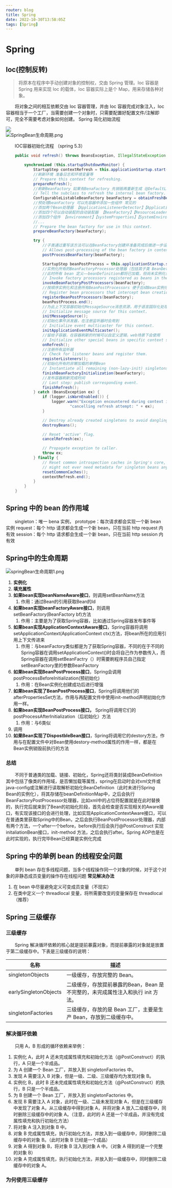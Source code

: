 ```yaml
---
router: blog
title: Spring
date: 2022-10-30T13:58:05Z
tags: [Spring]
---
```


# Spring

## Ioc(控制反转)

> 将原本在程序中手动创建对象的控制权，交由 Spring 管理。Ioc 容器是 Spring 用来实现 Ioc 的载体，Ioc 容器实际上是个 Map，用来存储各种对象。

　　将对象之间的相互依赖交由 Ioc 容器管理，并由 Ioc 容器完成对象注入，Ioc 容器相当于一个工厂，当需要创建一个对象时，只需要配置好配置文件/注解即可，完全不需要考虑对象如何创建。
Spring 简化初始流程

![](assets/net-img-1596361953803-ed588642-562c-49e8-99dd-cdc0e81519b7-20230426150127-crjga75.png)  
​![SpringBean生命周期.png](assets/net-img-1615533992554-f7ecd3db-e7d5-4f29-b845-a22cb39dee76-20230426150127-m6xofsl.png)

　　IOC容器初始化流程 （spring 5.3）

```java
	public void refresh() throws BeansException, IllegalStateException {

		synchronized (this.startupShutdownMonitor) {
			StartupStep contextRefresh = this.applicationStartup.start("spring.context.refresh");
			//刷新环境 准备日志和环境变量等
			// Prepare this context for refreshing.
			prepareRefresh();
			//刷新BeanFactory 如果有BenaFactory 先销毁再重新生成（@DefaultListableBeanFactory）
			// Tell the subclass to refresh the internal bean factory.
			ConfigurableListableBeanFactory beanFactory = obtainFreshBeanFactory();
			//预处理beanFactory 可以先容器中添加一些组件 常见的
			//添加两个Bean处理器 【ApplicationListenerDetector】【ApplicationContextAwareProcessor】
			//添加四个可以自动装配的自动装配器 【BeanFactory】【ResourceLoader】【ApplicationEventPublisher】【ApplicationContext】
			//添加四个组件 【environment】【systemProperties】【SystemEnvironment】【applicationStartup】...
			//...
			// Prepare the bean factory for use in this context.
			prepareBeanFactory(beanFactory);

			try {
				//子类通过重写该方法可以在BeanFactory创建并准备完成后做进一步设置
				// Allows post-processing of the bean factory in context subclasses.
				postProcessBeanFactory(beanFactory);

				StartupStep beanPostProcess = this.applicationStartup.start("spring.context.beans.post-process");
				//实例化所有的BeanFactoryProcessor处理器（包括其子类 BeanDefinitionRegistryPostProcessor）
				//此时所有 bean 定义——beanDefinition都将已加载，但尚未实例化任何普通 bean。
				// Invoke factory processors registered as beans in the context.
				invokeBeanFactoryPostProcessors(beanFactory);
				//按顺序实例化和注册所有BeanPostProcessors 便于后续Bean实例化时调用
				// Register bean processors that intercept bean creation.
				registerBeanPostProcessors(beanFactory);
				beanPostProcess.end();
				//为此上下文容器初始化MessageSource消息资源，用于语言国际化处理
				// Initialize message source for this context.
				initMessageSource();
				//初始化事件派发器，在注册监听器时会用到
				// Initialize event multicaster for this context.
				initApplicationEventMulticaster();
				//留给子容器，在容器刷新的时候可以自定义逻辑，web场景下会使用
				// Initialize other special beans in specific context subclasses.
				onRefresh();
				//注册所有监听器
				// Check for listener beans and register them.
				registerListeners();
				//初始化所有的非懒加载的单例Bean
				// Instantiate all remaining (non-lazy-init) singletons.
				finishBeanFactoryInitialization(beanFactory);
				//发布容器刷新完成时间
				// Last step: publish corresponding event.
				finishRefresh();
			} catch (BeansException ex) {
				if (logger.isWarnEnabled()) {
					logger.warn("Exception encountered during context initialization - " +
							"cancelling refresh attempt: " + ex);
				}

				// Destroy already created singletons to avoid dangling resources.
				destroyBeans();

				// Reset 'active' flag.
				cancelRefresh(ex);

				// Propagate exception to caller.
				throw ex;
			} finally {
				// Reset common introspection caches in Spring's core, since we
				// might not ever need metadata for singleton beans anymore...
				resetCommonCaches();
				contextRefresh.end();
			}
		}
	}
```

## Spring 中的 bean 的作用域

　　singleton：唯一 bena 实例，
prototype：每次请求都会实现一个新 bean 实例
request：每个 http 请求都会生成一个新 bean，只在当前 http request 内有效
session：每个 http 请求都会生成一个新 bean，只在当前 http session 内有效

## Spring中的生命周期

![springBean生命周期1.png](assets/net-img-1615535960262-7646f229-98d2-4474-be5c-3e5dd3c3e7ac-20221030140153-c14thj0.png)

1. **实例化**
2. **填充属性**
3. **如果bean实现beanNameAware接口**，则调用setBeanName方法
   1. 作用：通过Bean的引用获取Bean的Id
4. **如果bean实现beanFactoryAware接口**，则调用setBeanFactory(BeanFactory bf)方法
   1. 作用：主要是为了获取Spring容器，比如通过Spring容器发布事件等
5. **如果bean实现ApplicationContextAware接口**，Spring容器将调用setApplicationContext(ApplicationContext ctx)方法，将bean所在的应用引用上下文传进来
   1. 作用：与beanFactory类似都是为了获取Spring容器，不同的在于不同的Spring容器在调用setApplicationContext()时会将自己作为参数传入，而Spring容器在调用setBeanFactry（）时需要刷程序员自己指定setBeanFactory里的参数BeanFactory
6. **如果bean实现BeanPostProcess接口**，Spring会调用postProcessBeforeInitialization(预初始化)
   1. 作用：在Bean实例化创建成功后进行增强
7. **如果bean实现了BeanPostProcess接口**，Spring将调用他们的afterPropertiesSet方法，作用与再配置文件中使用init-method声明初始化作用一样。
8. **如果bean实现BeanPostProcess接口，** Spring将调用它们的postProcessAfterInitialization（后初始化）方法
   1. 作用：与6类似
9. 调用
10. **如果Bean实现了DispostbleBean接口**，Spring将调用它的destory方法，作用与在配置文件中对Bean使用destory-method属性的作用一样，都是在Bean实例销毁前执行的方法

### 总结

　　不同于普通类的加载、链接、初始化，Spring还将类封装成BeanDefinition 其中包括了像类的作用域，是否懒加载等属性，spring在启动时会对xml文件或java-config或注解进行读取解析初始化BeanDefinition（此时未进行Spring Bean的实例化），将其存储在beanDefinitionMap中，之后会执行BeanFactoryPostProcessor处理器，比如xml中的占位符配置就是在此时替换的，执行完后就来到了Bean的初始化阶段，首先会检查是否实现相关的Aware接口，有实现该接口的会进行处理，比如实现ApplicationContextAware接口，可以在普通类里获取Spring中的Bean，之后会执行BeanPostProcessor处理器，内部有两个方法，一个after一个before，before执行后会执行@PostConstruct 实现initaliationBean接口，init-method 方法，之后会执行after。Spring AOP也是在此时实现的，执行完毕Bean已经算是实例化完成

## Spring 中的单例 bean 的线程安全问题

　　单列 bean 存在多线程问题，当多个线程操作同一个对象的时候，对于这个对象的非静态成员变量的操作存在线程问题
**常见解决办法**

1. 在 bean 中尽量避免定义可变成员变量（不现实）
2. 在类中定义一个 threadlocal 变量，将所需要改变的变量保存在 threadlocal（推荐）

## Spring 三级缓存

### 三级缓存

　　Spring 解决循环依赖的核心就是提前暴露对象，而提前暴露的对象就是放置于第二级缓存中。下表是三级缓存的说明：

| 名称                  | 描述                                                                            |
| --------------------- | ------------------------------------------------------------------------------- |
| singletonObjects      | 一级缓存，存放完整的 Bean。                                                     |
| earlySingletonObjects | 二级缓存，存放提前暴露的Bean，Bean 是不完整的，未完成属性注入和执行 init 方法。 |
| singletonFactories    | 三级缓存，存放的是 Bean 工厂，主要是生产 Bean，存放到二级缓存中。               |

### 解决循环依赖

　　只用 A，B 形成的循环依赖来举例：

1. 实例化 A，此时 A 还未完成属性填充和初始化方法（@PostConstruct）的执行，A 只是一个半成品。
2. 为 A 创建一个 Bean 工厂，并放入到 singletonFactories 中。
3. 发现 A 需要注入 B 对象，但是一级、二级、三级缓存均为发现对象 B。
4. 实例化 B，此时 B 还未完成属性填充和初始化方法（@PostConstruct）的执行，B 只是一个半成品。
5. 为 B 创建一个 Bean 工厂，并放入到 singletonFactories 中。
6. 发现 B 需要注入 A 对象，此时在一级、二级未发现对象 A，但是在三级缓存中发现了对象 A，从三级缓存中得到对象 A，并将对象 A 放入二级缓存中，同时删除三级缓存中的对象 A。（注意，此时的 A 还是一个半成品，并没有完成属性填充和执行初始化方法）
7. 将对象 A 注入到对象 B 中。
8. 对象 B 完成属性填充，执行初始化方法，并放入到一级缓存中，同时删除二级缓存中的对象 B。（此时对象 B 已经是一个成品）
9. 对象 A 得到对象 B，将对象 B 注入到对象 A 中。（对象 A 得到的是一个完整的对象 B）
10. 对象 A 完成属性填充，执行初始化方法，并放入到一级缓存中，同时删除二级缓存中的对象 A。

### 为何使用三级缓存
